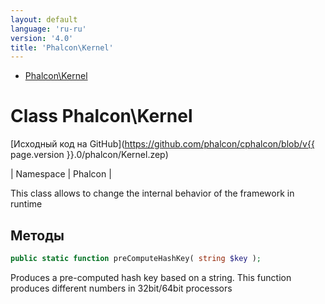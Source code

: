 ```yaml
---
layout: default
language: 'ru-ru'
version: '4.0'
title: 'Phalcon\Kernel'
---
```


* [Phalcon\Kernel](#kernel)

<h1 id="kernel">Class Phalcon\Kernel</h1>

[Исходный код на GitHub](https://github.com/phalcon/cphalcon/blob/v{{ page.version }}.0/phalcon/Kernel.zep)

| Namespace | Phalcon |

This class allows to change the internal behavior of the framework in runtime

## Методы

```php
public static function preComputeHashKey( string $key );
```

Produces a pre-computed hash key based on a string. This function produces different numbers in 32bit/64bit processors